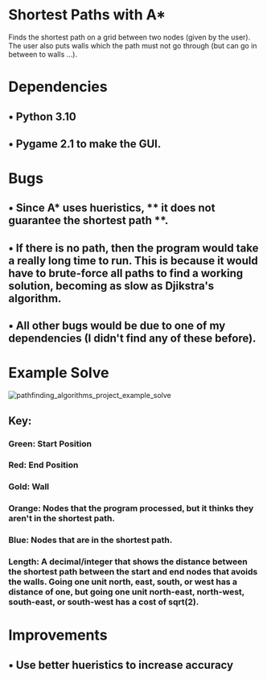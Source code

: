 # Shortest Paths with A*
Finds the shortest path on a grid between two nodes (given by the user). The user also puts walls which the path must not go through (but can go in between to walls ...).

# Dependencies
## • Python 3.10

## • Pygame 2.1 to make the GUI.

# Bugs
## • Since A* uses hueristics, ** it does not guarantee the shortest path **. 

## • If there is no path, then the program would take a really long time to run. This is because it would have to brute-force all paths to find a working solution, becoming as slow as Djikstra's algorithm.

## • All other bugs would be due to one of my dependencies (I didn't find any of these before).

# Example Solve
![pathfinding_algorithms_project_example_solve](https://user-images.githubusercontent.com/77818951/185023562-d0139cf4-325f-4aeb-aeee-ccfa5c2c8a71.png)


## Key:

### Green: Start Position

### Red: End Position

### Gold: Wall

### Orange: Nodes that the program processed, but it thinks they aren't in the shortest path.

### Blue: Nodes that are in the shortest path.

### Length: A decimal/integer that shows the distance between the shortest path between the start and end nodes that avoids the walls. Going one unit north, east, south, or west has a distance of one, but going one unit north-east, north-west, south-east, or south-west has a cost of sqrt(2).

# Improvements
## • Use better hueristics to increase accuracy
